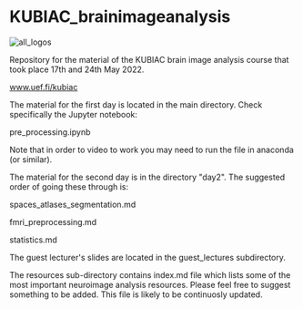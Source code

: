 # KUBIAC_brainimageanalysis

![all_logos](https://user-images.githubusercontent.com/6709791/168897042-d4ed47af-0f5b-47d3-9852-1e40547ebdbb.png)

Repository for the material of the KUBIAC brain image analysis course that took place 17th and 24th May 2022. 

www.uef.fi/kubiac

The material for the first day is located in the main directory. Check specifically the Jupyter notebook:

pre_processing.ipynb

Note that in order to video to work you may need to run the file in anaconda (or similar). 

The material for the second day is in the directory "day2". The suggested order of going these through is:

spaces_atlases_segmentation.md

fmri_preprocessing.md

statistics.md

The guest lecturer's slides are located in the guest_lectures subdirectory. 

The resources sub-directory contains index.md file which lists some of the most important neuroimage analysis resources. Please feel free to suggest something to be added. This file is likely to be continuosly updated. 

